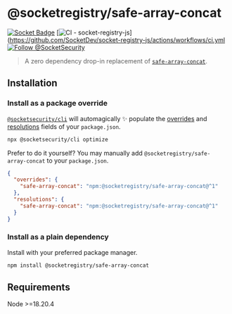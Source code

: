 # @socketregistry/safe-array-concat

[![Socket Badge](https://socket.dev/api/badge/npm/package/@socketregistry/safe-array-concat)](https://socket.dev/npm/package/@socketregistry/safe-array-concat)
[![CI - socket-registry-js](https://github.com/SocketDev/socket-registry-js/actions/workflows/ci.yml/badge.svg)](https://github.com/SocketDev/socket-registry-js/actions/workflows/ci.yml
[![Follow @SocketSecurity](https://img.shields.io/twitter/follow/SocketSecurity?style=social)](https://twitter.com/SocketSecurity)

> A zero dependency drop-in replacement of
> [`safe-array-concat`](https://www.npmjs.com/package/safe-array-concat).

## Installation

### Install as a package override

[`@socketsecurity/cli`](https://www.npmjs.com/package/@socketsecurity/cli) will
automagically :sparkles: populate the
[overrides](https://docs.npmjs.com/cli/v9/configuring-npm/package-json#overrides)
and [resolutions](https://yarnpkg.com/configuration/manifest#resolutions) fields
of your `package.json`.

```sh
npx @socketsecurity/cli optimize
```

Prefer to do it yourself? You may manually add
`@socketregistry/safe-array-concat` to your `package.json`.

```json
{
  "overrides": {
    "safe-array-concat": "npm:@socketregistry/safe-array-concat@^1"
  },
  "resolutions": {
    "safe-array-concat": "npm:@socketregistry/safe-array-concat@^1"
  }
}
```

### Install as a plain dependency

Install with your preferred package manager.

```sh
npm install @socketregistry/safe-array-concat
```

## Requirements

Node &gt;=18.20.4
